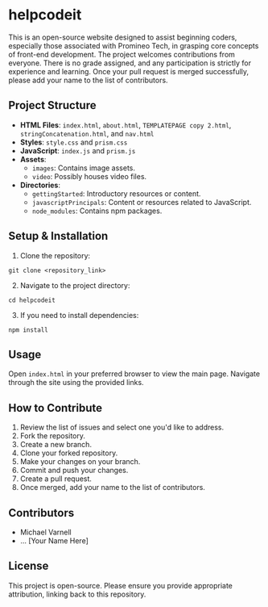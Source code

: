 
# helpcodeit

This is an open-source website designed to assist beginning coders, especially those associated with Promineo Tech, in grasping core concepts of front-end development. The project welcomes contributions from everyone. There is no grade assigned, and any participation is strictly for experience and learning. Once your pull request is merged successfully, please add your name to the list of contributors.

## Project Structure

- **HTML Files**: `index.html`, `about.html`, `TEMPLATEPAGE copy 2.html`, `stringConcatenation.html`, and `nav.html`
- **Styles**: `style.css` and `prism.css`
- **JavaScript**: `index.js` and `prism.js`
- **Assets**: 
  - `images`: Contains image assets.
  - `video`: Possibly houses video files.
- **Directories**:
  - `gettingStarted`: Introductory resources or content.
  - `javascriptPrincipals`: Content or resources related to JavaScript.
  - `node_modules`: Contains npm packages.

## Setup & Installation

1. Clone the repository:
```
git clone <repository_link>
```
2. Navigate to the project directory:
```
cd helpcodeit
```
3. If you need to install dependencies:
```
npm install
```

## Usage

Open `index.html` in your preferred browser to view the main page. Navigate through the site using the provided links.

## How to Contribute

1. Review the list of issues and select one you'd like to address.
2. Fork the repository.
3. Create a new branch.
4. Clone your forked repository.
5. Make your changes on your branch.
6. Commit and push your changes.
7. Create a pull request.
8. Once merged, add your name to the list of contributors.

## Contributors

- Michael Varnell
- ... [Your Name Here]

## License

This project is open-source. Please ensure you provide appropriate attribution, linking back to this repository.

